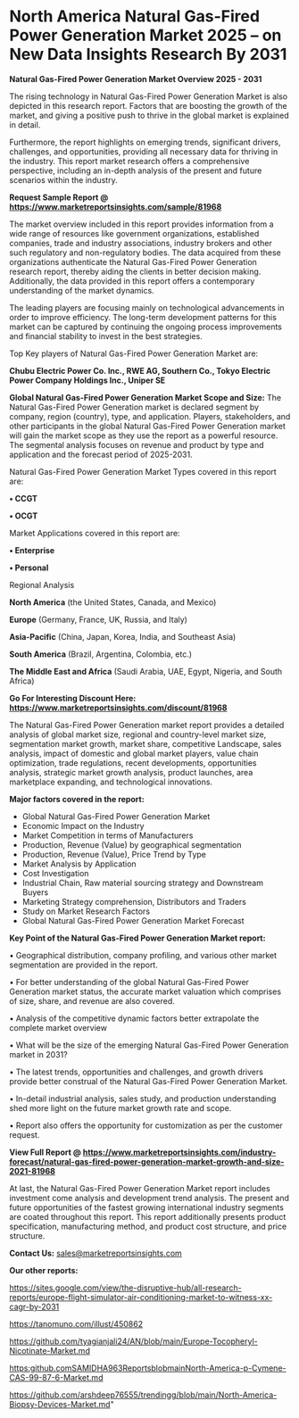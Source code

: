 # North America Natural Gas-Fired Power Generation Market 2025 – on New Data Insights Research By 2031

<Strong> Natural Gas-Fired Power Generation Market Overview 2025 - 2031</strong>

The rising technology in Natural Gas-Fired Power Generation Market is also depicted in this research report. Factors that are boosting the growth of the market, and giving a positive push to thrive in the global market is explained in detail.

Furthermore, the report highlights on emerging trends, significant drivers, challenges, and opportunities, providing all necessary data for thriving in the industry. This report market research offers a comprehensive perspective, including an in-depth analysis of the present and future scenarios within the industry.

<strong>Request Sample Report @ <a href=https://www.marketreportsinsights.com/sample/81968>https://www.marketreportsinsights.com/sample/81968</a></strong>

The market overview included in this report provides information from a wide range of resources like government organizations, established companies, trade and industry associations, industry brokers and other such regulatory and non-regulatory bodies. The data acquired from these organizations authenticate the Natural Gas-Fired Power Generation research report, thereby aiding the clients in better decision making. Additionally, the data provided in this report offers a contemporary understanding of the market dynamics.

The leading players are focusing mainly on technological advancements in order to improve efficiency. The long-term development patterns for this market can be captured by continuing the ongoing process improvements and financial stability to invest in the best strategies.

Top Key players of Natural Gas-Fired Power Generation Market are:

<strong>Chubu Electric Power Co. Inc., RWE AG, Southern Co., Tokyo Electric Power Company Holdings Inc., Uniper SE</strong>

<strong><b>Global Natural Gas-Fired Power Generation Market Scope and Size:</b></strong>
The Natural Gas-Fired Power Generation market is declared segment by company, region (country), type, and application. Players, stakeholders, and other participants in the global Natural Gas-Fired Power Generation market will gain the market scope as they use the report as a powerful resource. The segmental analysis focuses on revenue and product by type and application and the forecast period of 2025-2031.

Natural Gas-Fired Power Generation Market Types covered in this report are:

<strong>• CCGT

• OCGT</strong>

Market Applications covered in this report are:

<strong>• Enterprise

• Personal</strong> 

Regional Analysis

<strong>North America</strong> (the United States, Canada, and Mexico)

<strong>Europe</strong> (Germany, France, UK, Russia, and Italy)

<strong>Asia-Pacific</strong> (China, Japan, Korea, India, and Southeast Asia)

<strong>South America</strong> (Brazil, Argentina, Colombia, etc.)

<strong>The Middle East and Africa</strong> (Saudi Arabia, UAE, Egypt, Nigeria, and South Africa)

<strong>Go For Interesting Discount Here: <a href=https://www.marketreportsinsights.com/discount/81968>https://www.marketreportsinsights.com/discount/81968</a></strong>

The Natural Gas-Fired Power Generation market report provides a detailed analysis of global market size, regional and country-level market size, segmentation market growth, market share, competitive Landscape, sales analysis, impact of domestic and global market players, value chain optimization, trade regulations, recent developments, opportunities analysis, strategic market growth analysis, product launches, area marketplace expanding, and technological innovations.

<strong><b>Major factors covered in the report:</b></strong>
<ul>
  <li>Global Natural Gas-Fired Power Generation Market </li>
  <li>Economic Impact on the Industry</li>
  <li>Market Competition in terms of Manufacturers</li>
  <li>Production, Revenue (Value) by geographical segmentation</li>
  <li>Production, Revenue (Value), Price Trend by Type</li>
  <li>Market Analysis by Application</li>
  <li>Cost Investigation</li>
  <li>Industrial Chain, Raw material sourcing strategy and Downstream Buyers</li>
  <li>Marketing Strategy comprehension, Distributors and Traders</li>
  <li>Study on Market Research Factors</li>
  <li>Global Natural Gas-Fired Power Generation Market Forecast</li>
</ul>

<strong><b>Key Point of the Natural Gas-Fired Power Generation Market report:</b></strong>

• Geographical distribution, company profiling, and various other market segmentation are provided in the report.

• For better understanding of the global Natural Gas-Fired Power Generation market status, the accurate market valuation which comprises of size, share, and revenue are also covered.

• Analysis of the competitive dynamic factors better extrapolate the complete market overview

• What will be the size of the emerging Natural Gas-Fired Power Generation market in 2031?

• The latest trends, opportunities and challenges, and growth drivers provide better construal of the Natural Gas-Fired Power Generation Market.

• In-detail industrial analysis, sales study, and production understanding shed more light on the future market growth rate and scope.

• Report also offers the opportunity for customization as per the customer request.

<strong><b>View Full Report @ <a href=https://www.marketreportsinsights.com/industry-forecast/natural-gas-fired-power-generation-market-growth-and-size-2021-81968>https://www.marketreportsinsights.com/industry-forecast/natural-gas-fired-power-generation-market-growth-and-size-2021-81968</a></b></strong>


At last, the Natural Gas-Fired Power Generation Market report includes investment come analysis and development trend analysis. The present and future opportunities of the fastest growing international industry segments are coated throughout this report. This report additionally presents product specification, manufacturing method, and product cost structure, and price structure.

<strong>Contact Us:</strong>
sales@marketreportsinsights.com

<strong>Our other reports:</strong>

<a href=https://sites.google.com/view/the-disruptive-hub/all-research-reports/europe-flight-simulator-air-conditioning-market-to-witness-xx-cagr-by-2031>https://sites.google.com/view/the-disruptive-hub/all-research-reports/europe-flight-simulator-air-conditioning-market-to-witness-xx-cagr-by-2031</a>

<a href=https://tanomuno.com/illust/450862>https://tanomuno.com/illust/450862</a>

<a href=https://github.com/tyagianjali24/AN/blob/main/Europe-Tocopheryl-Nicotinate-Market.md>https://github.com/tyagianjali24/AN/blob/main/Europe-Tocopheryl-Nicotinate-Market.md</a>

<a href=https:github.comSAMIDHA963ReportsblobmainNorth-America-p-Cymene-CAS-99-87-6-Market.md>https:github.comSAMIDHA963ReportsblobmainNorth-America-p-Cymene-CAS-99-87-6-Market.md</a>

<a href=https://github.com/arshdeep76555/trendingg/blob/main/North-America-Biopsy-Devices-Market.md>https://github.com/arshdeep76555/trendingg/blob/main/North-America-Biopsy-Devices-Market.md</a>"
